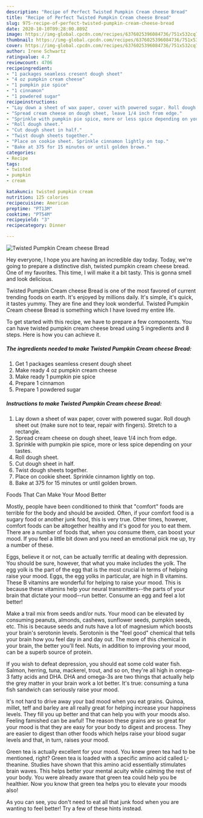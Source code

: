```yaml
---
description: "Recipe of Perfect Twisted Pumpkin Cream cheese Bread"
title: "Recipe of Perfect Twisted Pumpkin Cream cheese Bread"
slug: 975-recipe-of-perfect-twisted-pumpkin-cream-cheese-bread
date: 2020-10-10T09:28:00.809Z
image: https://img-global.cpcdn.com/recipes/6376025396084736/751x532cq70/twisted-pumpkin-cream-cheese-bread-recipe-main-photo.jpg
thumbnail: https://img-global.cpcdn.com/recipes/6376025396084736/751x532cq70/twisted-pumpkin-cream-cheese-bread-recipe-main-photo.jpg
cover: https://img-global.cpcdn.com/recipes/6376025396084736/751x532cq70/twisted-pumpkin-cream-cheese-bread-recipe-main-photo.jpg
author: Irene Schwartz
ratingvalue: 4.7
reviewcount: 4706
recipeingredient:
- "1 packages seamless cresent dough sheet"
- "4 oz pumpkin cream cheese"
- "1 pumpkin pie spice"
- "1 cinnamon"
- "1 powdered sugar"
recipeinstructions:
- "Lay down a sheet of wax paper, cover with powered sugar. Roll dough sheet out (make sure not to tear, repair with fingers). Stretch to a rectangle."
- "Spread cream cheese on dough sheet, leave 1/4 inch from edge."
- "Sprinkle with pumpkin pie spice, more or less spice depending on your tastes."
- "Roll dough sheet."
- "Cut dough sheet in half."
- "Twist dough sheets together."
- "Place on cookie sheet. Sprinkle cinnamon lightly on top."
- "Bake at 375 for 15 minutes or until golden brown."
categories:
- Recipe
tags:
- twisted
- pumpkin
- cream

katakunci: twisted pumpkin cream 
nutrition: 125 calories
recipecuisine: American
preptime: "PT13M"
cooktime: "PT54M"
recipeyield: "3"
recipecategory: Dinner

---
```



![Twisted Pumpkin Cream cheese Bread](https://img-global.cpcdn.com/recipes/6376025396084736/751x532cq70/twisted-pumpkin-cream-cheese-bread-recipe-main-photo.jpg)

Hey everyone, I hope you are having an incredible day today. Today, we're going to prepare a distinctive dish, twisted pumpkin cream cheese bread. One of my favorites. This time, I will make it a bit tasty. This is gonna smell and look delicious.

Twisted Pumpkin Cream cheese Bread is one of the most favored of current trending foods on earth. It's enjoyed by millions daily. It's simple, it's quick, it tastes yummy. They are fine and they look wonderful. Twisted Pumpkin Cream cheese Bread is something which I have loved my entire life.




To get started with this recipe, we have to prepare a few components. You can have twisted pumpkin cream cheese bread using 5 ingredients and 8 steps. Here is how you can achieve it.

<!--inarticleads1-->

##### The ingredients needed to make Twisted Pumpkin Cream cheese Bread:

1. Get 1 packages seamless cresent dough sheet
1. Make ready 4 oz pumpkin cream cheese
1. Make ready 1 pumpkin pie spice
1. Prepare 1 cinnamon
1. Prepare 1 powdered sugar




<!--inarticleads2-->

##### Instructions to make Twisted Pumpkin Cream cheese Bread:

1. Lay down a sheet of wax paper, cover with powered sugar. Roll dough sheet out (make sure not to tear, repair with fingers). Stretch to a rectangle.
1. Spread cream cheese on dough sheet, leave 1/4 inch from edge.
1. Sprinkle with pumpkin pie spice, more or less spice depending on your tastes.
1. Roll dough sheet.
1. Cut dough sheet in half.
1. Twist dough sheets together.
1. Place on cookie sheet. Sprinkle cinnamon lightly on top.
1. Bake at 375 for 15 minutes or until golden brown.




Foods That Can Make Your Mood Better


Mostly, people have been conditioned to think that "comfort" foods are terrible for the body and should be avoided. Often, if your comfort food is a sugary food or another junk food, this is very true. Other times, however, comfort foods can be altogether healthy and it's good for you to eat them. There are a number of foods that, when you consume them, can boost your mood. If you feel a little bit down and you need an emotional pick me up, try a number of these.

Eggs, believe it or not, can be actually terrific at dealing with depression. You should be sure, however, that what you make includes the yolk. The egg yolk is the part of the egg that is the most crucial in terms of helping raise your mood. Eggs, the egg yolks in particular, are high in B vitamins. These B vitamins are wonderful for helping to raise your mood. This is because these vitamins help your neural transmitters--the parts of your brain that dictate your mood--run better. Consume an egg and feel a lot better!

Make a trail mix from seeds and/or nuts. Your mood can be elevated by consuming peanuts, almonds, cashews, sunflower seeds, pumpkin seeds, etc. This is because seeds and nuts have a lot of magnesium which boosts your brain's serotonin levels. Serotonin is the "feel good" chemical that tells your brain how you feel day in and day out. The more of this chemical in your brain, the better you'll feel. Nuts, in addition to improving your mood, can be a superb source of protein.

If you wish to defeat depression, you should eat some cold water fish. Salmon, herring, tuna, mackerel, trout, and so on, they're all high in omega-3 fatty acids and DHA. DHA and omega-3s are two things that actually help the grey matter in your brain work a lot better. It's true: consuming a tuna fish sandwich can seriously raise your mood. 

It's not hard to drive away your bad mood when you eat grains. Quinoa, millet, teff and barley are all really great for helping increase your happiness levels. They fill you up better and that can help you with your moods also. Feeling famished can be awful! The reason these grains are so great for your mood is that they are easy for your body to digest and process. They are easier to digest than other foods which helps raise your blood sugar levels and that, in turn, raises your mood.

Green tea is actually excellent for your mood. You knew green tea had to be mentioned, right? Green tea is loaded with a specific amino acid called L-theanine. Studies have shown that this amino acid essentially stimulates brain waves. This helps better your mental acuity while calming the rest of your body. You were already aware that green tea could help you be healthier. Now you know that green tea helps you to elevate your moods also!

As you can see, you don't need to eat all that junk food when you are wanting to feel better! Try  a few  of  these  hints  instead.

